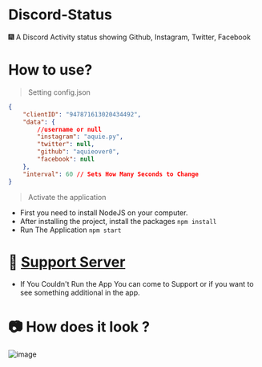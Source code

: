# Discord-Status
🎆 A Discord Activity status showing Github, Instagram, Twitter, Facebook

# How to use?
> Setting config.json 
```json
{
    "clientID": "947871613020434492",
    "data": {
        //username or null
        "instagram": "aquie.py",
        "twitter": null,
        "github": "aquieover0",
        "facebook": null 
    },
    "interval": 60 // Sets How Many Seconds to Change
}
```
>  Activate the application

* First you need to install NodeJS on your computer.
* After installing the project, install the packages `npm install`
* Run The Application  `npm start`

# 🍥 [Support Server](https://discord.com/invite/jZkYS7sT86)
* If You Couldn't Run the App You can come to Support or if you want to see something additional in the app.

# 📷 How does it look ?
![image](https://user-images.githubusercontent.com/89739171/156264478-6319fb1e-dcef-4d3c-9d1d-69f9a847e6e4.png)






 

